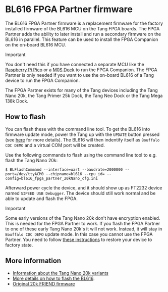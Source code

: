 # BL616 FPGA Partner firmware

The BL616 FPGA Partner firmware is a replacement firmware for the
factory installed firmware of the BL616 MCU on the Tang
FPGA boards. The FPGA Partner adds the ability to later install and
run a secondary firmware on the BL616 in parallel. This feature can be
used to install the FPGA Companion on the on-board BL616 MCU.

> [!IMPORTANT]
> You don't need this if you have connected a separate MCU like the
> [Raspberry Pi Pico](../../rp2040) or a [M0S Dock](..) to run the FPGA Companion. The
> FPGA Partner is only needed if you want to use the on-board
> BL616 of a Tang device to run the FPGA Companion.

The FPGA Partner exists for many of the Tang devices including
the Tang Nano 20k, the Tang Primer 25k Dock, the Tang Neo Dock
or the Tang Mega 138k Dock.

## How to flash

You can flash these with the command line tool. To get the
BL616 into firmware update mode, power the Tang up with the
```UPDATE``` button pressed (see [here](https://github.com/MiSTle-Dev/.github/wiki/Firmware-Installation-BL616-%C2%B5C) for more details). The BL616 will then
indentify itself as ```Bouffalo CDC DEMO``` and a virtual COM port
will be created.

Use the following commands to flash using the command line tool to e.g. flash
the Tang Nano 20k:

```
$ BLFlashCommand --interface=uart --baudrate=2000000 --port=/dev/ttyACM0 --chipname=bl616 --cpu_id= --config=bl616_fpga_partner_20kNano_cfg.ini
```

Afterward power cycle the device, and it should show up as FT2232 device named ```SIPEED USB Debugger```.
The device should still work normal and be able to update and flash the FPGA.

> [!IMPORTANT]
> Some early versions of the Tang Nano 20k don't have encryption enabled.
> This is needed for the FPGA Partner to work. If you flash the FPGA Partner
> to one of these early Tang Nano 20k's it will not work. Instead, it will
> stay in ```Bouffalo CDC DEMO``` update mode. In this case you cannot
> use the FPGA Partner. You need to follow [these instructions](../friend_20k)
> to restore your device to factory state.

## More information

- [Information about the Tang Nano 20k variants](https://github.com/MiSTle-Dev/.github/wiki/Versions_TangNano20k)
- [More details on how to flash the BL616](https://github.com/MiSTle-Dev/.github/wiki/Firmware-Installation-BL616-%C2%B5C). 
- [Original 20k FRIEND firmware](../friend_20k)
